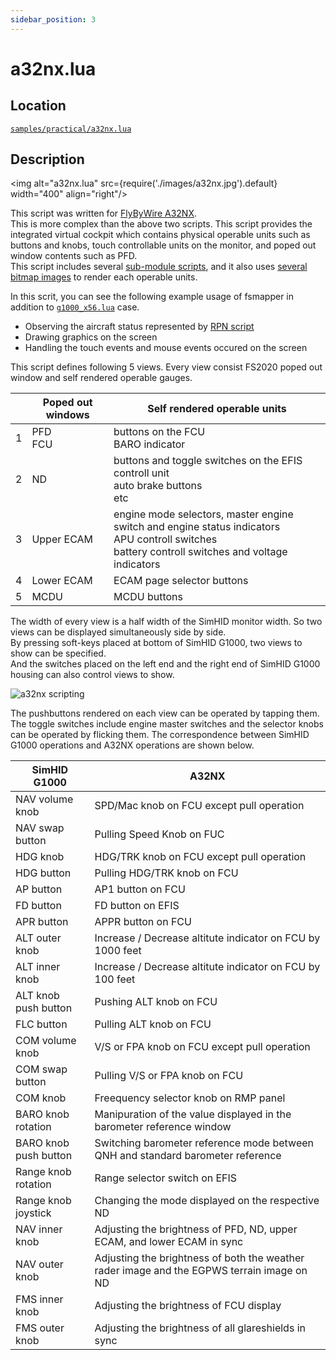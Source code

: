 ```yaml
---
sidebar_position: 3
---
```


# a32nx.lua

## Location
[```samples/practical/a32nx.lua```](https://github.com/opiopan/fsmapper/blob/main/samples/practical/a32nx.lua)

## Description
<img alt="a32nx.lua" src={require('./images/a32nx.jpg').default} width="400" align="right"/>

This script was written for [FlyByWire A32NX](https://flybywiresim.com).<br/>
This is more complex than the above two scripts. This script provides the integrated virtual cockpit which contains physical operable units such as buttons and knobs, touch controllable units on the monitor, and poped out window contents such as PFD.<br/>
This script includes several [sub-module scripts](https://github.com/opiopan/fsmapper/tree/main/samples/practical/a32nx), and it also uses [several bitmap images](https://github.com/opiopan/fsmapper/tree/main/samples/practical/assets) to render each operable units.


In this scrit, you can see the following example usage of fsmapper in addition to [```g1000_x56.lua```](g1000_x56) case.
- Observing the aircraft status represented by [RPN script](https://docs.flightsimulator.com/html/Additional_Information/Reverse_Polish_Notation.htm)
- Drawing graphics on the screen
- Handling the touch events and mouse events occured on the screen

This script defines following 5 views. Every view consist FS2020 poped out window and self rendered operable gauges.

|| Poped out windows | Self rendered operable units
|-|-----------------|----------------------
|1| PFD<br/>FCU       | buttons on the FCU<br/>BARO indicator
|2| ND               | buttons and toggle switches on the EFIS controll unit<br/>auto brake buttons<br/>etc
|3| Upper ECAM | engine mode selectors, master engine switch and engine status indicators<br/>APU controll switches<br/>battery controll switches and voltage indicators
|4|Lower ECAM| ECAM page selector buttons
|5|MCDU| MCDU buttons

The width of every view is a half width of the SimHID monitor width. So two views can be displayed simultaneously side by side.<br/>
By pressing soft-keys placed at bottom of SimHID G1000, two views to show can be specified.<br/>
And the switches placed on the left end and the right end of SimHID G1000 housing can also control views to show.

![a32nx scripting](images/a32nx_script_desc.svg)

The pushbuttons rendered on each view can be operated by tapping them. The toggle switches include engine master switches and the selector knobs can be operated by flicking them.
The correspondence between SimHID G1000 operations and A32NX operations are shown below.

| SimHID G1000      | A32NX 
|-------------------|---------
|NAV volume knob    |SPD/Mac knob on FCU except pull operation
|NAV swap button    |Pulling Speed Knob on FUC
|HDG knob           |HDG/TRK knob on FCU except pull operation
|HDG button         |Pulling HDG/TRK knob on FCU
|AP button          |AP1 button on FCU
|FD button          |FD button on EFIS
|APR button         |APPR button on FCU
|ALT outer knob     |Increase / Decrease altitute indicator on FCU by 1000 feet
|ALT inner knob     |Increase / Decrease altitute indicator on FCU by 100 feet
|ALT knob push button|Pushing ALT knob on FCU
|FLC button         |Pulling ALT knob on FCU
|COM volume knob    |V/S or FPA knob on FCU except pull operation
|COM swap button    |Pulling V/S or FPA knob on FCU
|COM knob           |Freequency selector knob on RMP panel
|BARO knob rotation |Manipuration of the value displayed in the barometer reference window
|BARO knob push button|Switching barometer reference mode between QNH and standard barometer reference
|Range knob rotation|Range selector switch on EFIS
|Range knob joystick|Changing the mode displayed on the respective ND
|NAV inner knob     |Adjusting the brightness of PFD, ND, upper ECAM, and lower ECAM in sync
|NAV outer knob     | Adjusting the brightness of both the weather rader image and the EGPWS terrain image on ND
|FMS inner knob     | Adjusting the brightness of FCU display
|FMS outer knob     | Adjusting the brightness of all glareshields in sync
